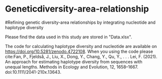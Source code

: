 # Geneticdiversity-area-relationship
#Refining genetic diversity-area relationships by integrating nucleotide and haplotype diversity

Please find the data used in this study are stored in "Data.xlsx".

The code for calculating haplotype diversity and nucleotide are available on https://doi.org/10.5281/zenodo.4722108. When you using the code please cite:Fan, P., Fjeldså, J., Liu, X., Dong, Y., Chang, Y., Qu, Y., . . . Lei, F. (2021). An approach for estimating haplotype diversity from sequences with unequal lengths. Methods in Ecology and Evolution, 12, 1658–1667. doi:10.1111/2041-210x.13643.
